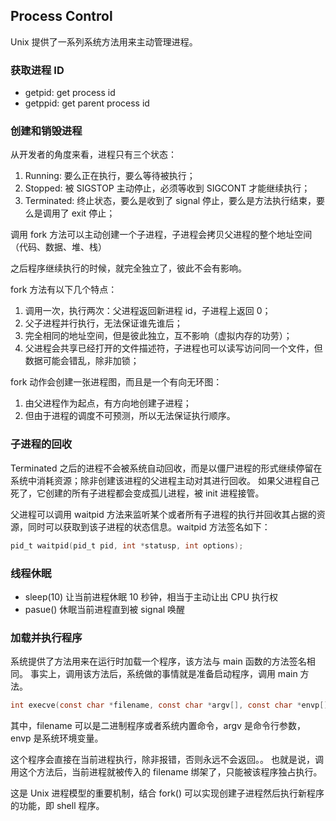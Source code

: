 ## Process Control

Unix 提供了一系列系统方法用来主动管理进程。

### 获取进程 ID

- getpid: get process id
- getppid: get parent process id

### 创建和销毁进程

从开发者的角度来看，进程只有三个状态：

1. Running: 要么正在执行，要么等待被执行；
2. Stopped: 被 SIGSTOP 主动停止，必须等收到 SIGCONT 才能继续执行；
3. Terminated: 终止状态，要么是收到了 signal 停止，要么是方法执行结束，要么是调用了 exit 停止；

调用 fork 方法可以主动创建一个子进程，子进程会拷贝父进程的整个地址空间（代码、数据、堆、栈）

之后程序继续执行的时候，就完全独立了，彼此不会有影响。

fork 方法有以下几个特点：

1. 调用一次，执行两次：父进程返回新进程 id，子进程上返回 0；
2. 父子进程并行执行，无法保证谁先谁后；
3. 完全相同的地址空间，但是彼此独立，互不影响（虚拟内存的功劳）；
4. 父进程会共享已经打开的文件描述符，子进程也可以读写访问同一个文件，但数据可能会错乱，除非加锁；

fork 动作会创建一张进程图，而且是一个有向无环图：

1. 由父进程作为起点，有方向地创建子进程；
2. 但由于进程的调度不可预测，所以无法保证执行顺序。

### 子进程的回收

Terminated 之后的进程不会被系统自动回收，而是以僵尸进程的形式继续停留在系统中消耗资源；除非创建该进程的父进程主动对其进行回收。
如果父进程自己死了，它创建的所有子进程都会变成孤儿进程，被 init 进程接管。

父进程可以调用 waitpid 方法来监听某个或者所有子进程的执行并回收其占据的资源，同时可以获取到该子进程的状态信息。waitpid 方法签名如下：

```c
pid_t waitpid(pid_t pid, int *statusp, int options);
```

### 线程休眠

- sleep(10) 让当前进程休眠 10 秒钟，相当于主动让出 CPU 执行权
- pasue() 休眠当前进程直到被 signal 唤醒

### 加载并执行程序

系统提供了方法用来在运行时加载一个程序，该方法与 main 函数的方法签名相同。
事实上，调用该方法后，系统做的事情就是准备启动程序，调用 main 方法。

```c
int execve(const char *filename, const char *argv[], const char *envp[]);
```

其中，filename 可以是二进制程序或者系统内置命令，argv 是命令行参数，envp 是系统环境变量。

这个程序会直接在当前进程执行，除非报错，否则永远不会返回。。
也就是说，调用这个方法后，当前进程就被传入的 filename 绑架了，只能被该程序独占执行。

这是 Unix 进程模型的重要机制，结合 fork() 可以实现创建子进程然后执行新程序的功能，即 shell 程序。


